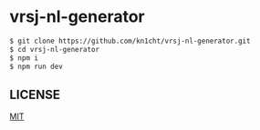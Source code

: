 # vrsj-nl-generator

```bash
$ git clone https://github.com/kn1cht/vrsj-nl-generator.git
$ cd vrsj-nl-generator
$ npm i
$ npm run dev
```

## LICENSE
[MIT](LICENSE)
